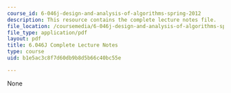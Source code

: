 ```yaml
---
course_id: 6-046j-design-and-analysis-of-algorithms-spring-2012
description: This resource contains the complete lecture notes file.
file_location: /coursemedia/6-046j-design-and-analysis-of-algorithms-spring-2012/b1e5ac3c8f7d60db9b8d5b66c40bc55e_MIT6_046JS12_Notes.pdf
file_type: application/pdf
layout: pdf
title: 6.046J Complete Lecture Notes
type: course
uid: b1e5ac3c8f7d60db9b8d5b66c40bc55e

---
```

None